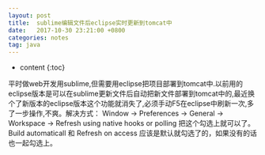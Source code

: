 ```yaml
---
layout: post
title:  sublime编辑文件后eclipse实时更新到tomcat中
date:   2017-10-30 23:21:00 +0800
categories: notes
tag: java
---
```


* content
{:toc}


平时做web开发用sublime,但需要用eclipse把项目部署到tomcat中.以前用的eclipse版本是可以在sublime更新文件后自动把新文件部署到tomcat中的,最近换个了新版本的eclipse版本这个功能就消失了,必须手动F5在eclipse中刷新一次,多了一步操作,不爽。解决方式：
Window -> Preferences -> General -> Workspace -> Refresh using native hooks or polling 把这个勾选上就可以了。
Build automaticall 和 Refresh on access 应该是默认就勾选了的，如果没有的话也一起勾选上。
